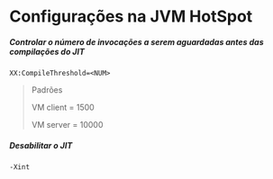 # Configurações na JVM HotSpot

##### Controlar o número de invocações a serem aguardadas antes das compilações do JIT
```
XX:CompileThreshold=<NUM>
```

> Padrões
>
> VM client = 1500
>
> VM server = 10000
>

##### Desabilitar o JIT
```
-Xint
```


